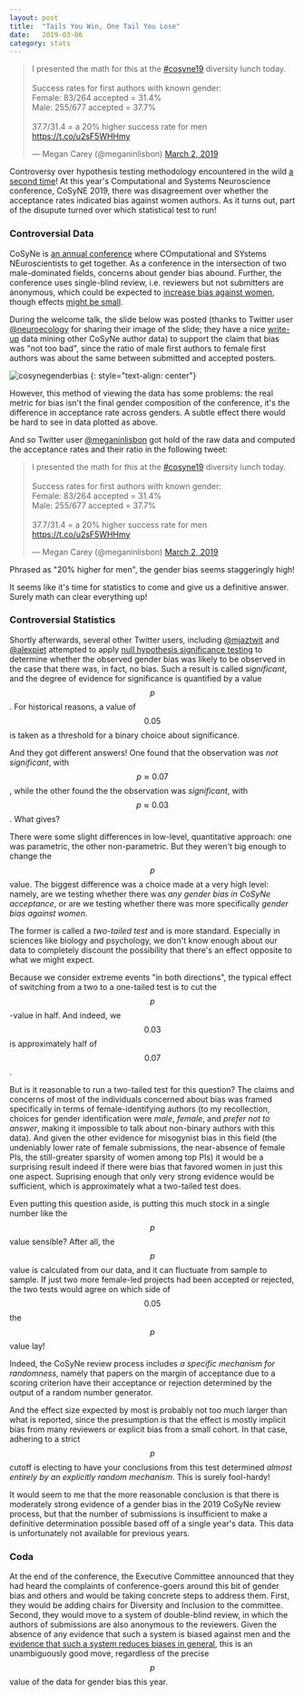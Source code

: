 ```yaml
---
layout: post
title:	"Tails You Win, One Tail You Lose"
date:	2019-03-06
category: stats
---
```


<blockquote class="twitter-tweet" data-lang="en"><p lang="en" dir="ltr">I presented the math for this at the <a href="https://twitter.com/hashtag/cosyne19?src=hash&amp;ref_src=twsrc%5Etfw">#cosyne19</a> diversity lunch today. <br><br>Success rates for first authors with known gender: <br>Female: 83/264 accepted = 31.4%<br>Male: 255/677 accepted = 37.7%<br><br>37.7/31.4 = a 20% higher success rate for men <a href="https://t.co/u2sF5WHHmy">https://t.co/u2sF5WHHmy</a></p>&mdash; Megan Carey (@meganinlisbon) <a href="https://twitter.com/meganinlisbon/status/1101870079858409478?ref_src=twsrc%5Etfw">March 2, 2019</a></blockquote>
<script async src="https://platform.twitter.com/widgets.js" charset="utf-8"></script>

Controversy over hypothesis testing methodology encountered in the wild
[a second time]({{site.url}}/stats/2018/01/09/hypothesis-test-example.html)!
At this year's Computational and Systems Neuroscience conference, CoSyNE 2019,
there was disagreement over whether the acceptance rates indicated bias against women authors.
As it turns out, part of the disupute turned over which statistical test to run!
<!--exc-->

### Controversial Data

CoSyNe is
[an annual conference](http://cosyne.org/c/index.php?title=Cosyne_19)
where COmputational and SYstems NEuroscientists to get together.
As a conference in the intersection of two male-dominated fields,
concerns about gender bias abound.
Further, the conference uses single-blind review,
i.e. reviewers but not submitters are anonymous,
which could be expected to
[increase bias against women](https://doi.org/10.1177%2F1075547012472684),
though effects
[might be small](https://www.ncbi.nlm.nih.gov/pmc/articles/PMC5715744/).


During the welcome talk, the slide below was posted
(thanks to Twitter user
[@neuroecology](https://twitter.com/neuroecology) for sharing their image of the slide;
they have a nice
[write-up](https://neuroecology.wordpress.com/2019/02/27/cosyne19-by-the-numbers/)
data mining other CoSyNe author data)
to support the claim that bias was "not too bad",
since the ratio of male first authors to female first authors was about the same
between submitted and accepted posters.

![cosynegenderbias]
{: style="text-align: center"}

However, this method of viewing the data has some problems:
the real metric for bias isn't the final gender composition of the conference,
it's the difference in acceptance rate across genders.
A subtle effect there would be hard to see in data plotted as above.

And so Twitter user
[@meganinlisbon](https://twitter.com/meganinlisbon/)
got hold of the raw data and computed the acceptance rates and their ratio
in the following tweet:

<blockquote class="twitter-tweet" data-lang="en"><p lang="en" dir="ltr">I presented the math for this at the <a href="https://twitter.com/hashtag/cosyne19?src=hash&amp;ref_src=twsrc%5Etfw">#cosyne19</a> diversity lunch today. <br><br>Success rates for first authors with known gender: <br>Female: 83/264 accepted = 31.4%<br>Male: 255/677 accepted = 37.7%<br><br>37.7/31.4 = a 20% higher success rate for men <a href="https://t.co/u2sF5WHHmy">https://t.co/u2sF5WHHmy</a></p>&mdash; Megan Carey (@meganinlisbon) <a href="https://twitter.com/meganinlisbon/status/1101870079858409478?ref_src=twsrc%5Etfw">March 2, 2019</a></blockquote>
<script async src="https://platform.twitter.com/widgets.js" charset="utf-8"></script>

Phrased as "20% higher for men", the gender bias seems staggeringly high!

It seems like it's time for statistics to come and give us a definitive answer.
Surely math can clear everything up!

### Controversial Statistics

Shortly afterwards, several other Twitter users,
including
[@mjaztwit](https://twitter.com/mjaztwit/status/1101899788688257024)
and
[@alexpiet](https://twitter.com/alexpiet/status/1101882724581822465)
attempted to apply
[null hypothesis significance testing]({{site.url}}/stats/2018/06/09/hypothesis-testing.html)
to determine whether the observed gender bias was likely to be observed
in the case that there was, in fact, no bias.
Such a result is called _significant_,
and the degree of evidence for significance is quantified by a value $$p$$.
For historical reasons, a value of $$0.05$$ is taken as a threshold
for a binary choice about significance.

And they got different answers!
One found that the observation was _not significant_, with $$p \approx 0.07$$,
while the other found the the observation was _significant_, with $$p \approx 0.03$$.
What gives?

There were some slight differences in low-level, quantitative approach:
one was parametric, the other non-parametric.
But they weren't big enough to change the $$p$$ value.
The biggest difference was a choice made at a very high level:
namely, are we testing whether there was _any gender bias in CoSyNe acceptance_,
or are we testing whether there was more specifically _gender bias against women_.

The former is called a _two-tailed test_ and is more standard.
Especially in sciences like biology and psychology,
we don't know enough about our data to completely discount the possibility
that there's an effect opposite to what we might expect.

Because we consider extreme events "in both directions",
the typical effect of switching from a two to a one-tailed test
is to cut the $$p$$-value in half.
And indeed, we $$0.03$$ is approximately half of $$0.07$$.

But is it reasonable to run a two-tailed test for this question?
The claims and concerns of most of the individuals concerned about bias
was framed specifically in terms of female-identifying authors
(to my recollection, choices for gender identification were
_male_, _female_, and _prefer not to answer_, making it impossible to talk
about non-binary authors with this data).
And given the other evidence for misogynist bias in this field
(the undeniably lower rate of female submissions,
the near-absence of female PIs,
the still-greater sparsity of women among top PIs)
it would be a surprising result indeed if there were bias
that favored women in just this one aspect.
Suprising enough that only very strong evidence would be sufficient,
which is approximately what a two-tailed test does.

Even putting this question aside,
is putting this much stock in a single number like the $$p$$ value sensible?
After all, the $$p$$ value is calculated from our data,
and it can fluctuate from sample to sample.
If just two more female-led projects had been accepted or rejected,
the two tests would agree on which side of $$0.05$$ the $$p$$ value lay!

Indeed, the CoSyNe review process includes _a specific mechanism for randomness_,
namely that papers on the margin of acceptance due to a scoring criterion
have their acceptance or rejection determined by the output of a random number generator.

And the effect size expected by most is probably not
too much larger than what is reported,
since the presumption is that the effect is mostly implicit bias from many reviewers
or explicit bias from a small cohort.
In that case, adhering to a strict $$p$$ cutoff is electing to have your conclusions
from this test determined _almost entirely by an explicitly random mechanism_.
This is surely fool-hardy!

It would seem to me that the more reasonable conclusion is that
there is moderately strong evidence of a gender bias in the 2019 CoSyNe review process,
but that the number of submissions is insufficient to make a definitive determination possible
based off of a single year's data.
This data is unfortunately not available for previous years.

### Coda

At the end of the conference,
the Executive Committee announced that they had heard the complaints
of conference-goers around this bit of gender bias and others
and would be taking concrete steps to address them.
First, they would be adding chairs for Diversity and Inclusion to the committee.
Second, they would move to a system of double-blind review,
in which the authors of submissions are also anonymous to the reviewers.
Given the absence of any evidence that such a system is biased against men
and the
[evidence that such a system reduces biases in general](https://www.ncbi.nlm.nih.gov/pmc/articles/PMC5715744/),
this is an unambiguously good move,
regardless of the precise $$p$$ value of the data for gender bias this year.

[cosynegenderbias]: {{site.imgurl}}/cosynegenderbias.jpg
